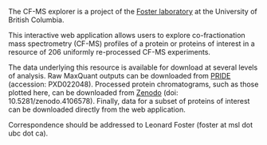 The CF-MS explorer is a project of the [Foster laboratory](https://fosterlab.msl.ubc.ca/) at the University of British Columbia. 

This interactive web application allows users to explore co-fractionation mass spectrometry (CF-MS) profiles of a protein or proteins of interest in a resource of 206 uniformly re-processed CF-MS experiments.

The data underlying this resource is available for download at several levels of analysis.  Raw MaxQuant outputs can be downloaded from [PRIDE](https://www.ebi.ac.uk/pride/archive/projects/PXD022048) (accession: PXD022048). 
Processed protein chromatograms, such as those plotted here, can be downloaded from  [Zenodo](https://doi.org/10.5281/zenodo.4106578) (doi: 10.5281/zenodo.4106578).
Finally, data for a subset of proteins of interest can be downloaded directly from the web application.

Correspondence should be addressed to Leonard Foster (foster at msl dot ubc dot ca). 
